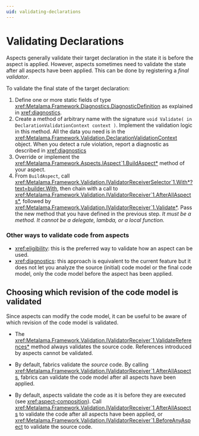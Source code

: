 ```yaml
---
uid: validating-declarations
---
```


# Validating Declarations



Aspects generally validate their target declaration in the state it is before the aspect is applied. However, aspects sometimes need to validate the state after all aspects have been applied. This can be done by registering a _final validator_.

To validate the final state of the target declaration:

1. Define one or more static fields of type <xref:Metalama.Framework.Diagnostics.DiagnosticDefinition> as explained in <xref:diagnostics>.
2. Create a method of arbitrary name with the signature `void Validate( in DeclarationValidationContext context )`. Implement the validation logic in this method. All the data you need is in the <xref:Metalama.Framework.Validation.DeclarationValidationContext> object. When you detect a rule violation, report a diagnostic as described in <xref:diagnostics>
3. Override or implement the <xref:Metalama.Framework.Aspects.IAspect`1.BuildAspect*> method of your aspect.
4. From `BuildAspect`, call <xref:Metalama.Framework.Validation.IValidatorReceiverSelector`1.With*?text=builder.With>, then chain with a call to <xref:Metalama.Framework.Validation.IValidatorReceiver`1.AfterAllAspects*>, followed by <xref:Metalama.Framework.Validation.IValidatorReceiver`1.Validate*>. Pass the new method that you have defined in the previous step. *It must be a method. It cannot be a delegate, lambda, or a local function.*

### Other ways to validate code from aspects

* <xref:eligibility>: this is the preferred way to validate how an aspect can be used.
* <xref:diagnostics>: this approach is equivalent to the current feature but it does not let you analyze the source (initial) code model or the final code model, only the code model before the aspect has been applied.


## Choosing which revision of the code model is validated
Since aspects can modify the code model, it can be useful to be aware of which revision of the code model is validated.

* The <xref:Metalama.Framework.Validation.IValidatorReceiver`1.ValidateReferences*> method always validates the source code. References introduced by aspects cannot be validated.

* By default, fabrics validate the _source_ code. By calling <xref:Metalama.Framework.Validation.IValidatorReceiver`1.AfterAllAspects>, fabrics can validate the code model after all aspects have been applied.
  
* By default, aspects validate the code as it is before they are executed (see <xref:aspect-composition>). Call <xref:Metalama.Framework.Validation.IValidatorReceiver`1.AfterAllAspects> to validate the code after all aspects have been applied, or <xref:Metalama.Framework.Validation.IValidatorReceiver`1.BeforeAnyAspect> to validate the source code.